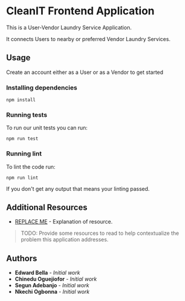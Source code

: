# CleanIT Frontend Application

This is a User-Vendor Laundry Service Application.

It connects Users to nearby or preferred Vendor Laundry Services.

## Usage

Create an account either as a User or as a Vendor to get started

### Installing dependencies

```
npm install
```

### Running tests

To run our unit tests you can run:

```
npm run test
```

### Running lint

To lint the code run:

```
npm run lint
```

If you don't get any output that means your linting passed.

## Additional Resources

- [REPLACE ME](https://example.com) - Explanation of resource.

> TODO: Provide some resources to read to help contextualize the problem this application addresses.

## Authors

- **Edward Bella** - _Initial work_
- **Chinedu Oguejiofor** - _Initial work_
- **Segun Adebanjo** - _Initial work_
- **Nkechi Ogbonna** - _Initial work_
